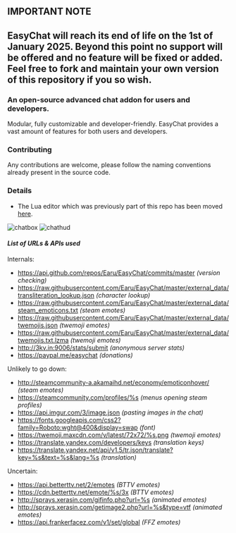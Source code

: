 ## IMPORTANT NOTE
## **EasyChat will reach its end of life on the 1st of January 2025. Beyond this point no support will be offered and no feature will be fixed or added. Feel free to fork and maintain your own version of this repository if you so wish.**


### An open-source advanced chat addon for users and developers.
Modular, fully customizable and developer-friendly. EasyChat provides a vast amount of features for both users and developers.

### Contributing
Any contributions are welcome, please follow the naming conventions already present in the source code.

### Details
- The Lua editor which was previously part of this repo has been moved [here](https://github.com/Earu/Lua-Code-Editor).

![chatbox](https://i.imgur.com/vKlszY6.png)
![chathud](https://i.imgur.com/x354846.gif)


#### __*List of URLs & APIs used*__

Internals:
- https://api.github.com/repos/Earu/EasyChat/commits/master *(version checking)*
- https://raw.githubusercontent.com/Earu/EasyChat/master/external_data/transliteration_lookup.json *(character lookup)*
- https://raw.githubusercontent.com/Earu/EasyChat/master/external_data/steam_emoticons.txt *(steam emotes)*
- https://raw.githubusercontent.com/Earu/EasyChat/master/external_data/twemojis.json *(twemoji emotes)*
- https://raw.githubusercontent.com/Earu/EasyChat/master/external_data/twemojis.txt.lzma *(twemoji emotes)*
- http://3kv.in:9006/stats/submit *(anonymous server stats)*
- https://paypal.me/easychat *(donations)*

Unlikely to go down:
- http://steamcommunity-a.akamaihd.net/economy/emoticonhover/ *(steam emotes)*
- https://steamcommunity.com/profiles/%s *(menus opening steam profiles)*
- https://api.imgur.com/3/image.json *(pasting images in the chat)*
- https://fonts.googleapis.com/css2?family=Roboto:wght@400&display=swap *(font)*
- https://twemoji.maxcdn.com/v/latest/72x72/%s.png *(twemoji emotes)*
- https://translate.yandex.com/developers/keys *(translation keys)*
- https://translate.yandex.net/api/v1.5/tr.json/translate?key=%s&text=%s&lang=%s *(translation)*

Uncertain:
- https://api.betterttv.net/2/emotes *(BTTV emotes)*
- https://cdn.betterttv.net/emote/%s/3x *(BTTV emotes)*
- http://sprays.xerasin.com/gifinfo.php?url=%s *(animated emotes)*
- http://sprays.xerasin.com/getimage2.php?url=%s&type=vtf *(animated emotes)*
- https://api.frankerfacez.com/v1/set/global *(FFZ emotes)*
